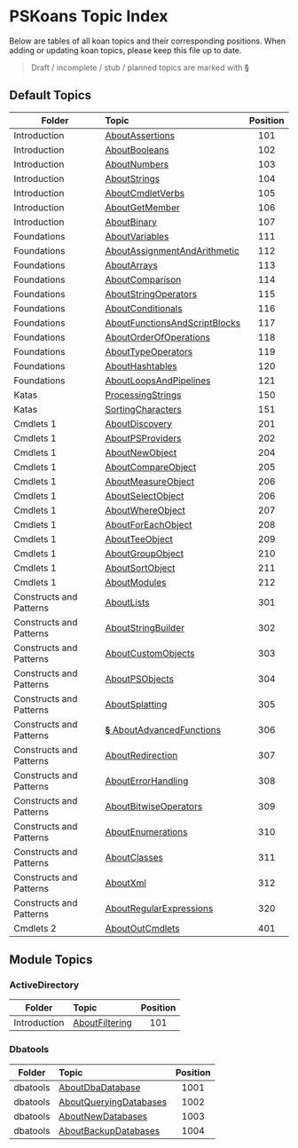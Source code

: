 # PSKoans Topic Index

Below are tables of all koan topics and their corresponding positions.
When adding or updating koan topics, please keep this file up to date.

> Draft / incomplete / stub / planned topics are marked with **§**

## Default Topics

| Folder                  | Topic                                                          | Position |
| ----------------------- | :------------------------------------------------------------- | :------: |
| Introduction            | [AboutAssertions][AboutAssertions]                             |   101    |
| Introduction            | [AboutBooleans][AboutBooleans]                                 |   102    |
| Introduction            | [AboutNumbers][AboutNumbers]                                   |   103    |
| Introduction            | [AboutStrings][AboutStrings]                                   |   104    |
| Introduction            | [AboutCmdletVerbs][AboutCmdletVerbs]                           |   105    |
| Introduction            | [AboutGetMember][AboutGetMember]                               |   106    |
| Introduction            | [AboutBinary][AboutBinary]                                     |   107    |
| Foundations             | [AboutVariables][AboutVariables]                               |   111    |
| Foundations             | [AboutAssignmentAndArithmetic][AboutAssignmentAndArithmetic]   |   112    |
| Foundations             | [AboutArrays][AboutArrays]                                     |   113    |
| Foundations             | [AboutComparison][AboutComparison]                             |   114    |
| Foundations             | [AboutStringOperators][AboutStringOperators]                   |   115    |
| Foundations             | [AboutConditionals][AboutConditionals]                         |   116    |
| Foundations             | [AboutFunctionsAndScriptBlocks][AboutFunctionsAndScriptBlocks] |   117    |
| Foundations             | [AboutOrderOfOperations][AboutOrderOfOperations]               |   118    |
| Foundations             | [AboutTypeOperators][AboutTypeOperators]                       |   119    |
| Foundations             | [AboutHashtables][AboutHashtables]                             |   120    |
| Foundations             | [AboutLoopsAndPipelines][AboutLoopsAndPipelines]               |   121    |
| Katas                   | [ProcessingStrings][ProcessingStrings]                         |   150    |
| Katas                   | [SortingCharacters][SortingCharacters]                         |   151    |
| Cmdlets 1               | [AboutDiscovery][AboutDiscovery]                               |   201    |
| Cmdlets 1               | [AboutPSProviders][AboutPSProviders]                           |   202    |
| Cmdlets 1               | [AboutNewObject][AboutNewObject]                               |   204    |
| Cmdlets 1               | [AboutCompareObject][AboutCompareObject]                       |   205    |
| Cmdlets 1               | [AboutMeasureObject][AboutMeasureObject]                       |   206    |
| Cmdlets 1               | [AboutSelectObject][AboutSelectObject]                         |   206    |
| Cmdlets 1               | [AboutWhereObject][AboutWhereObject]                           |   207    |
| Cmdlets 1               | [AboutForEachObject][AboutForEachObject]                       |   208    |
| Cmdlets 1               | [AboutTeeObject][AboutTeeObject]                               |   209    |
| Cmdlets 1               | [AboutGroupObject][AboutGroupObject]                           |   210    |
| Cmdlets 1               | [AboutSortObject][AboutSortObject]                             |   211    |
| Cmdlets 1               | [AboutModules][AboutModules]                                   |   212    |
| Constructs and Patterns | [AboutLists][AboutLists]                                       |   301    |
| Constructs and Patterns | [AboutStringBuilder][AboutStringBuilder]                       |   302    |
| Constructs and Patterns | [AboutCustomObjects][AboutCustomObjects]                       |   303    |
| Constructs and Patterns | [AboutPSObjects][AboutPSObjects]                               |   304    |
| Constructs and Patterns | [AboutSplatting][AboutSplatting]                               |   305    |
| Constructs and Patterns | [**§** AboutAdvancedFunctions][AboutAdvancedFunctions]         |   306    |
| Constructs and Patterns | [AboutRedirection][AboutRedirection]                           |   307    |
| Constructs and Patterns | [AboutErrorHandling][AboutErrorHandling]                       |   308    |
| Constructs and Patterns | [AboutBitwiseOperators][AboutBitwiseOperators]                 |   309    |
| Constructs and Patterns | [AboutEnumerations][AboutEnumerations]                         |   310    |
| Constructs and Patterns | [AboutClasses][AboutClasses]                                   |   311    |
| Constructs and Patterns | [AboutXml][AboutXml]                                           |   312    |
| Constructs and Patterns | [AboutRegularExpressions][AboutRegularExpressions]             |   320    |
| Cmdlets 2               | [AboutOutCmdlets][AboutOutCmdlets]                             |   401    |

## Module Topics

### ActiveDirectory

| Folder       | Topic                                            | Position |
| ------------ | :----------------------------------------------- | :------: |
| Introduction | [AboutFiltering][ActiveDirectory\AboutFiltering] |   101    |

### Dbatools

| Folder   | Topic                                                     | Position |
| -------- | :-------------------------------------------------------- | :------: |
| dbatools | [AboutDbaDatabase][dbatools\AboutDbaDatabase]             |   1001   |
| dbatools | [AboutQueryingDatabases][dbatools\AboutQueryingDatabases] |   1002   |
| dbatools | [AboutNewDatabases][dbatools\AboutNewDatabases]           |   1003   |
| dbatools | [AboutBackupDatabases][dbatools\AboutBackupDatabases]     |   1004   |

<!-- Links for default koan topics -->

[AboutAssertions]: PSKoans/Koans/Introduction/AboutAssertions.Koans.ps1
[AboutBooleans]: PSKoans/Koans/Introduction/AboutBooleans.Koans.ps1
[AboutNumbers]: PSKoans/Koans/Introduction/AboutNumbers.Koans.ps1
[AboutStrings]: PSKoans/Koans/Introduction/AboutStrings.Koans.ps1
[AboutCmdletVerbs]: PSKoans/Koans/Introduction/AboutCmdletVerbs.Koans.ps1
[AboutGetMember]: PSKoans/Koans/Introduction/AboutGetMember.Koans.ps1
[AboutBinary]: PSKoans/Koans/Introduction/AboutBinary.Koans.ps1
[AboutVariables]: PSKoans/Koans/Foundations/AboutVariables.Koans.ps1
[AboutAssignmentAndArithmetic]: PSKoans/Koans/Foundations/AboutAssignmentAndArithmetic.Koans.ps1
[AboutArrays]: PSKoans/Koans/Foundations/AboutArrays.Koans.ps1
[AboutComparison]: PSKoans/Koans/Foundations/AboutComparison.Koans.ps1
[AboutStringOperators]: PSKoans/Koans/Foundations/AboutStringOperators.Koans.ps1
[AboutConditionals]: PSKoans/Koans/Foundations/AboutConditionals.Koans.ps1
[AboutFunctionsAndScriptBlocks]: PSKoans/Koans/Foundations/AboutFunctionsAndScriptBlocks.Koans.ps1
[AboutOrderOfOperations]: PSKoans/Koans/Foundations/AboutOrderOfOperations.Koans.ps1
[AboutTypeOperators]: PSKoans/Koans/Foundations/AboutTypeOperators.Koans.ps1
[AboutHashtables]: PSKoans/Koans/Foundations/AboutHashtables.Koans.ps1
[AboutLoopsAndPipelines]: PSKoans/Koans/Foundations/AboutLoopsAndPipelines.Koans.ps1
[ProcessingStrings]: PSKoans/Koans/Katas/ProcessingStrings.Koans.ps1
[SortingCharacters]: PSKoans/Koans/Katas/SortingCharacters.Koans.ps1
[AboutDiscovery]: PSKoans/Koans/Cmdlets%201/AboutDiscovery.Koans.ps1
[AboutPSProviders]: PSKoans/Koans/Cmdlets%201/AboutPSProviders.Koans.ps1
[AboutNewObject]: PSKoans/Koans/Cmdlets%201/AboutNewObject.Koans.ps1
[AboutCompareObject]: PSKoans/Koans/Cmdlets%201/AboutCompareObject.Koans.ps1
[AboutMeasureObject]: PSKoans/Koans/Cmdlets%201/AboutMeasureObject.Koans.ps1
[AboutSelectObject]: PSKoans/Koans/Cmdlets%201/AboutSelectObject.Koans.ps1
[AboutWhereObject]: PSKoans/Koans/Cmdlets%201/AboutWhereObject.Koans.ps1
[AboutForEachObject]: PSKoans/Koans/Cmdlets%201/AboutForEachObject.Koans.ps1
[AboutTeeObject]: PSKoans/Koans/Cmdlets%201/AboutTeeObject.Koans.ps1
[AboutGroupObject]: PSKoans/Koans/Cmdlets%201/AboutGroupObject.Koans.ps1
[AboutSortObject]: PSKoans/Koans/Cmdlets%201/AboutSortObject.Koans.ps1
[AboutModules]: PSKoans/Koans/Cmdlets%201/AboutModules.Koans.ps1
[AboutLists]: PSKoans/Koans/Constructs%20and%20Patterns/AboutLists.Koans.ps1
[AboutStringBuilder]: PSKoans/Koans/Constructs%20and%20Patterns/AboutStringBuilder.Koans.ps1
[AboutCustomObjects]: PSKoans/Koans/Constructs%20and%20Patterns/AboutCustomObjects.Koans.ps1
[AboutPSObjects]: PSKoans/Koans/Constructs%20and%20Patterns/AboutPSObjects.Koans.ps1
[AboutSplatting]: PSKoans/Koans/Constructs%20and%20Patterns/AboutSplatting.Koans.ps1
[AboutAdvancedFunctions]: PSKoans/Koans/Constructs%20and%20Patterns/AboutAdvancedFunctions.Koans.ps1
[AboutRedirection]: PSKoans/Koans/Constructs%20and%20Patterns/AboutRedirection.Koans.ps1
[AboutErrorHandling]: PSKoans/Koans/Constructs%20and%20Patterns/AboutErrorHandling.Koans.ps1
[AboutBitwiseOperators]: PSKoans/Koans/Constructs%20and%20Patterns/AboutBitwiseOperators.Koans.ps1
[AboutEnumerations]: PSKoans/Koans/Constructs%20and%20Patterns/AboutEnumerations.Koans.ps1
[AboutRegularExpressions]: PSKoans/Koans/Constructs%20and%20Patterns/AboutRegularExpressions.Koans.ps1
[AboutOutCmdlets]: PSKoans/Koans/Cmdlets%202/AboutOutCmdlets.Koans.ps1
[AboutClasses]: PSKoans/Koans/Constructs%20and%20Patterns/AboutClasses.Koans.ps1
[AboutXml]: PSKoans/Koans/Constructs%20and%20Patterns/AboutXml.Koans.ps1

<!-- Add links for koans from other modules below this line -->

[ActiveDirectory\AboutFiltering]: PSKoans/Koans/Modules/ActiveDirectory/Introduction/AboutFiltering.Koans.ps1

[dbatools\AboutDbaDatabase]: PSKoans/Koans/Modules/dbatools/AboutDbaDatabase.Koans.ps1
[dbatools\AboutQueryingDatabases]: PSKoans/Koans/Modules/dbatools/AboutQueryingDatabases.Koans.ps1
[dbatools\AboutNewDatabases]: PSKoans/Koans/Modules/dbatools/AboutNewDatabases.Koans.ps1
[dbatools\AboutBackupDatabases]: PSKoans/Koans/Modules/dbatools/AboutBackupDatabases.Koans.ps1
